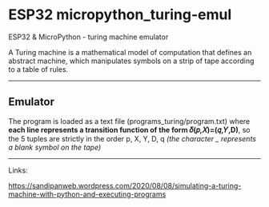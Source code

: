 # ESP32 micropython_turing-emul
ESP32 &amp; MicroPython - turing machine emulator

A Turing machine is a mathematical model of computation that defines an abstract machine, which manipulates symbols on a strip of tape according to a table of rules.

---

## Emulator

The program is loaded as a text file (programs_turing/program.txt) where **each line represents a transition function of the form 𝛿(𝑝,𝑋)=(𝑞,𝑌,D)**, so the 5 tuples are strictly in the order p, X, Y, D, q *(the character _ represents a blank symbol on the tape)*

---

Links:

https://sandipanweb.wordpress.com/2020/08/08/simulating-a-turing-machine-with-python-and-executing-programs


